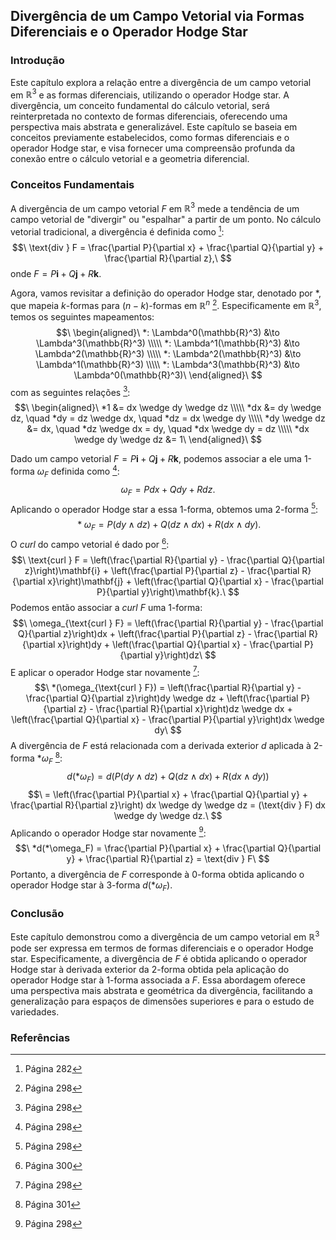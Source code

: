 ## Divergência de um Campo Vetorial via Formas Diferenciais e o Operador Hodge Star

### Introdução
Este capítulo explora a relação entre a divergência de um campo vetorial em $\mathbb{R}^3$ e as formas diferenciais, utilizando o operador Hodge star. A divergência, um conceito fundamental do cálculo vetorial, será reinterpretada no contexto de formas diferenciais, oferecendo uma perspectiva mais abstrata e generalizável. Este capítulo se baseia em conceitos previamente estabelecidos, como formas diferenciais e o operador Hodge star, e visa fornecer uma compreensão profunda da conexão entre o cálculo vetorial e a geometria diferencial.

### Conceitos Fundamentais
A divergência de um campo vetorial $F$ em $\mathbb{R}^3$ mede a tendência de um campo vetorial de "divergir" ou "espalhar" a partir de um ponto. No cálculo vetorial tradicional, a divergência é definida como [^282]:
$$\
\text{div } F = \frac{\partial P}{\partial x} + \frac{\partial Q}{\partial y} + \frac{\partial R}{\partial z},\
$$
onde $F = P\mathbf{i} + Q\mathbf{j} + R\mathbf{k}$.

Agora, vamos revisitar a definição do operador Hodge star, denotado por $*$, que mapeia $k$-formas para $(n-k)$-formas em $\mathbb{R}^n$ [^298]. Especificamente em $\mathbb{R}^3$, temos os seguintes mapeamentos:
$$\
\begin{aligned}\
*: \Lambda^0(\mathbb{R}^3) &\to \Lambda^3(\mathbb{R}^3) \\\\\
*: \Lambda^1(\mathbb{R}^3) &\to \Lambda^2(\mathbb{R}^3) \\\\\
*: \Lambda^2(\mathbb{R}^3) &\to \Lambda^1(\mathbb{R}^3) \\\\\
*: \Lambda^3(\mathbb{R}^3) &\to \Lambda^0(\mathbb{R}^3)\
\end{aligned}\
$$
com as seguintes relações [^298]:
$$\
\begin{aligned}\
*1 &= dx \wedge dy \wedge dz \\\\\
*dx &= dy \wedge dz, \quad *dy = dz \wedge dx, \quad *dz = dx \wedge dy \\\\\
*dy \wedge dz &= dx, \quad *dz \wedge dx = dy, \quad *dx \wedge dy = dz \\\\\
*dx \wedge dy \wedge dz &= 1\
\end{aligned}\
$$

Dado um campo vetorial $F = P\mathbf{i} + Q\mathbf{j} + R\mathbf{k}$, podemos associar a ele uma 1-forma $\omega_F$ definida como [^298]:
$$\
\omega_F = Pdx + Qdy + Rdz.\
$$
Aplicando o operador Hodge star a essa 1-forma, obtemos uma 2-forma [^298]:
$$\
*\omega_F = P(dy \wedge dz) + Q(dz \wedge dx) + R(dx \wedge dy).\
$$
O *curl* do campo vetorial é dado por [^300]:
$$\
\text{curl } F = \left(\frac{\partial R}{\partial y} - \frac{\partial Q}{\partial z}\right)\mathbf{i} + \left(\frac{\partial P}{\partial z} - \frac{\partial R}{\partial x}\right)\mathbf{j} + \left(\frac{\partial Q}{\partial x} - \frac{\partial P}{\partial y}\right)\mathbf{k}.\
$$
Podemos então associar a *curl F* uma 1-forma:
$$\
\omega_{\text{curl } F} = \left(\frac{\partial R}{\partial y} - \frac{\partial Q}{\partial z}\right)dx + \left(\frac{\partial P}{\partial z} - \frac{\partial R}{\partial x}\right)dy + \left(\frac{\partial Q}{\partial x} - \frac{\partial P}{\partial y}\right)dz\
$$
E aplicar o operador Hodge star novamente [^298]:
$$\
*(\omega_{\text{curl } F}) = \left(\frac{\partial R}{\partial y} - \frac{\partial Q}{\partial z}\right)dy \wedge dz + \left(\frac{\partial P}{\partial z} - \frac{\partial R}{\partial x}\right)dz \wedge dx + \left(\frac{\partial Q}{\partial x} - \frac{\partial P}{\partial y}\right)dx \wedge dy\
$$
A divergência de $F$ está relacionada com a derivada exterior $d$ aplicada à 2-forma $* \omega_F$ [^301]:
$$\
d(*\omega_F) = d(P(dy \wedge dz) + Q(dz \wedge dx) + R(dx \wedge dy))\
$$
$$\
= \left(\frac{\partial P}{\partial x} + \frac{\partial Q}{\partial y} + \frac{\partial R}{\partial z}\right) dx \wedge dy \wedge dz = (\text{div } F) dx \wedge dy \wedge dz.\
$$
Aplicando o operador Hodge star novamente [^298]:
$$\
*d(*\omega_F) = \frac{\partial P}{\partial x} + \frac{\partial Q}{\partial y} + \frac{\partial R}{\partial z} = \text{div } F\
$$
Portanto, a divergência de $F$ corresponde à 0-forma obtida aplicando o operador Hodge star à 3-forma $d(*\omega_F)$.

### Conclusão
Este capítulo demonstrou como a divergência de um campo vetorial em $\mathbb{R}^3$ pode ser expressa em termos de formas diferenciais e o operador Hodge star. Especificamente, a divergência de $F$ é obtida aplicando o operador Hodge star à derivada exterior da 2-forma obtida pela aplicação do operador Hodge star à 1-forma associada a $F$. Essa abordagem oferece uma perspectiva mais abstrata e geométrica da divergência, facilitando a generalização para espaços de dimensões superiores e para o estudo de variedades.

### Referências
[^282]: Página 282
[^298]: Página 298
[^300]: Página 300
[^301]: Página 301
<!-- END -->